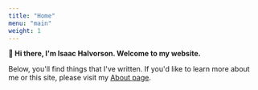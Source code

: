 ```yaml
---
title: "Home"
menu: "main"
weight: 1
---
```


**👋 Hi there, I'm Isaac Halvorson. Welcome to my website.**

Below, you'll find things that I've written. If you'd like to learn more about me or this site, please visit my <a href="/about">About page</a>.
